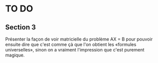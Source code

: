 # TO DO

## Section 3

Présenter la façon de voir matricielle du problème AX = B pour pouvoir ensuite
dire que c'est comme çà que l'on obtient les «formules universelles», sinon on a
vraiment l'impression que c'est purement magique.
